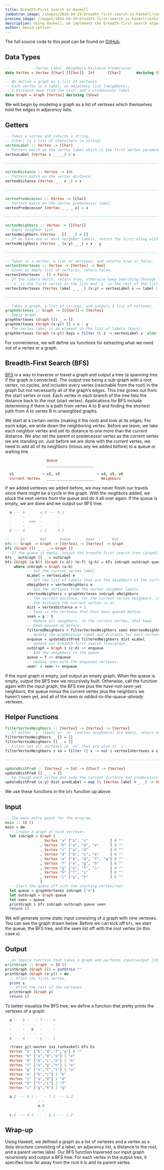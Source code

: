 ```yaml
---
title: Breadth-First Search in Haskell
jumbotron_image: /images/2016-04-29-breadth-first-search-in-haskell/jumbotron_image.jpg
preview_image: /images/2016-04-29-breadth-first-search-in-haskell/preview_image.jpg
description: Using Haskell, we implement the breadth-first search algorithm.
author: David Lettier
---
```


The full source code to this post can be found on [GitHub](https://github.com/lettier/interviewquestions/blob/master/graphs/bfs.hs).

## Data Types

```haskell
--            Vertex Label  Neighbors Distance Predecessor
data Vertex = Vertex [Char] [[Char]]  Int      [Char]       deriving (Show)

-- We define a graph as a list of vertexes.
-- Each vertex is a label, an adjacency list (neighbors),
-- a distance away from the root, and a predecessor label.
data Graph = Graph [Vertex] deriving (Show)
```

We will begin by modeling a graph as a list of vertexes which themselves hold the edges in adjacency lists.

## Getters

```haskell
-- Takes a vertex and returns a string.
-- [Char] is a list of characters (a string).
vertexLabel :: Vertex -> [Char]
-- Pattern match on the vertex label which is the first Vertex parameter.
vertexLabel (Vertex x _ _ _) = x

-----------------------------------------------------------------------------

vertexDistance :: Vertex -> Int
-- Pattern match on the vertex distance.
vertexDistance (Vertex _ _ x _) = x

-----------------------------------------------------------------------------

vertexPredecessor :: Vertex -> [Char]
-- Pattern match on the vertex predecessor label.
vertexPredecessor (Vertex _ _ _ x) = x

-----------------------------------------------------------------------------

vertexNeighbors :: Vertex -> [[Char]]
-- Empty neighbor list.
vertexNeighbors (Vertex _ [] _ _) = []
-- If we have one or more neighbor labels, return the first along with the rest.
vertexNeighbors (Vertex _ (x:y) _ _) = x : y

-----------------------------------------------------------------------------

-- Takes in a vertex, a list of vertexes, and returns true or false.
vertexInVertexes :: Vertex -> [Vertex] -> Bool
-- Given an empty list of vertices, return false.
vertexInVertexes _ [] = False
-- If the labels match, return true, otherwise keep searching through the rest of the vertexes.
-- `x` is the first vertex in the list and `y` is the rest of the list.
vertexInVertexes (Vertex label _ _ _) (x:y) = vertexLabel x == label || vertexInVertexes (Vertex label [] 0 "") y

-----------------------------------------------------------------------------

-- Takes a graph, a list of strings, and outputs a list of vertexes.
graphVertexes :: Graph -> [[Char]]-> [Vertex]
-- Empty graph.
graphVertexes (Graph []) _ = []
graphVertexes (Graph (x:y)) [] = x : y
-- The vertex label is an element in the list of labels (keys).
graphVertexes (Graph (x:y)) keys = filter (\ z -> vertexLabel z `elem` keys) (x:y)
```

For convenience, we will define six functions for extracting what we need out of a vertex or a graph.

## Breadth-First Search (BFS)

[BFS](https://www.cs.usfca.edu/~galles/visualization/BFS.html) is a way to traverse or travel a graph and output a tree
(a spanning tree if the graph is connected).
The output tree being a sub-graph with a root vertex, no cycles, and includes every vertex
(reachable from the root) in the graph but not necessarily all of the graph’s edges.
This tree grows out from the start vertex or root.
Each vertex in each branch of the tree lists the distance back to the root (start vertex).
Applications for BFS include determining if there is a path from vertex A to B and finding
the shortest path from A to vertex B in unweighted graphs.

We start at a certain vertex (making it the root) and look at its edges.
For each edge, we write down the neighboring vertex.
Before we leave, we take each neighbor vertex and set its distance to one more than the current distance.
We also set the parent or predecessor vertex as the current vertex we are standing on.
Just before we are done with the current vertex, we need to add all of its neighbors
(minus any we added before) to a queue or waiting line.

```haskell
                   Queue
                   ______________________

  v1             < v2, v3                 < v4, v5, v6
  Current Vertex   ______________________   Neighbors
```

If we added vertexes we added before, we may never finish our travels since there might be a cycle in the graph.
With the neighbors added, we pluck the next vertex from the queue and do it all over again.
If the queue is empty, we are done and we output our BFS tree.

```haskell
  a --- b       a.0 --- b.1
  -     -       -       -
  -     -  >>>  -       -
  -     -       -       -
  c --- d       c.1     d.2
```

```haskell
--     In       Out      Queue       Seen        Out
bfs :: Graph -> Graph -> [Vertex] -> [Vertex] -> Graph
bfs (Graph []) _ _ _ = Graph []
-- If the queue is empty, output the breadth-first search tree (graph).
bfs _ outGraph [] _ = outGraph
bfs (Graph (a:b)) (Graph (c:d)) (e:f) (g:h) = bfs inGraph outGraph queue seen'
    where inGraph = Graph (a:b)
          -- Get the current vertex label.
          eLabel = vertexLabel e
          -- Get the list of labels that are the neighbors of the current vertex.
          eNeighbors = vertexNeighbors e
          -- Get the vertexes from the vertex neighbor labels.
          eVertexNeighbors = graphVertexes inGraph eNeighbors
          -- The current distance, for the current vertex neighbors, is one more then
          -- the distance the current vertex is at.
          dist = vertexDistance e + 1
          -- Seen is the vertexes that have been queued before.
          seen = g : h
          -- Remove all neighbors, to the current vertex, that have
          -- been queued up before.
          filteredNeighbors = filterVertexNeighbors seen eVertexNeighbors
          -- Update the predecessor label and distance for each current vertex neighbor.
          enqueue = updateDistPred filteredNeighbors dist eLabel
          -- Update our breadth-first search tree/graph.
          outGraph = Graph $ (c:d) ++ enqueue
          -- Add the neighbors to the queue.
          queue = f ++ enqueue
          -- Update seen with the enqueued vertexes.
          seen' = seen ++ enqueue
```

If the input graph is empty, just output an empty graph. When the queue is empty,
output the BFS tree we recursively built.
Otherwise, call the function again with the input graph, the BFS tree plus the <i>have-not-seen-yet</i> neighbors,
the queue minus the current vertex plus the neighbors we haven’t seen yet, and all of the seen or
<i>added-to-the-queue-already</i> vertexes.

## Helper Functions

```haskell
filterVertexNeighbors :: [Vertex] -> [Vertex] -> [Vertex]
-- If either `s` (seen) or `vn` (vertex neighbors) are empty, return an empty list.
filterVertexNeighbors _ [] = []
filterVertexNeighbors [] _ = []
-- Filter out all vertexes in `vn` that are also in `s`.
filterVertexNeighbors s vn = filter (\ x -> not $ vertexInVertexes x s) vn

-----------------------------------------------------------------------------

updateDistPred :: [Vertex] -> Int -> [Char] -> [Vertex]
updateDistPred [] _ _ = []
-- Go though each vertex and swap the current distance and predecessor labels with the new parameters.
updateDistPred (x:y) dist predLabel = map (\ (Vertex label n _ _) -> Vertex label n dist predLabel) (x:y)
```

We use these functions in the `bfs` function up above.

## Input

```haskell
-- The main entry point for the program.
main :: IO ()
main = do
  -- Create a graph of nine vertexes.
  let inGraph = Graph [
                  Vertex "a" ["b", "c"          ] 0 ""
                , Vertex "b" ["a", "d", "e"     ] 0 ""
                , Vertex "c" ["a", "d"          ] 0 ""
                , Vertex "d" ["b", "c", "e"     ] 0 ""
                , Vertex "e" ["b", "d", "f", "g"] 0 ""
                , Vertex "f" ["e", "g", "h"     ] 0 ""
                , Vertex "g" ["e", "f", "i"     ] 0 ""
                , Vertex "h" ["f", "i"          ] 0 ""
                , Vertex "i" ["g", "h"          ] 0 ""
                ]
  -- Start the queue off with the starting vertex/root.
  let queue = graphVertexes inGraph ["e"]
  let outGraph = Graph queue
  let seen = queue
  printGraph $ bfs inGraph outGraph queue seen
  return ()
```

We will generate some static input consisting of a graph with nine vertexes.
You can see the graph drawn below. Before we can kick off `bfs`, we start the queue,
the BFS tree, and the seen list off with the root vertex (in this case `e`).

## Output

```haskell
-- An impure function that takes a graph and performs input/output (IO).
printGraph :: Graph -> IO ()
printGraph (Graph []) = putStrLn ""
printGraph (Graph (x:y)) = do
  -- Print the first vertex.
  print x
  -- Print the rest of the vertexes.
  printGraph (Graph y)
  return ()
```

To better visualize the BFS tree, we define a function that pretty prints the vertexes of a graph.

```haskell
  a --- b -   - f --- h
  -     -  - -  -     -
  -     -   e   -     -
  -     -  - -  -     -
  c --- d -   - g --- i

  /trees git:master ❯❯❯ runhaskell bfs.hs
  Vertex "e" ["b","d","f","g"] 0 ""
  Vertex "b" ["a","d","e"] 1 "e"
  Vertex "d" ["b","c","e"] 1 "e"
  Vertex "f" ["e","g","h"] 1 "e"
  Vertex "g" ["e","f","i"] 1 "e"
  Vertex "a" ["b","c"] 2 "b"
  Vertex "c" ["a","d"] 2 "d"
  Vertex "h" ["f","i"] 2 "f"
  Vertex "i" ["g","h"] 2 "g"

  a.2 --- b.1 -   - f.1 --- h.2
               - -
               e.0
               - -
  c.2 --- d.1 -   - g.1 --- i.2
```

## Wrap-up

Using Haskell, we defined a graph as a list of vertexes and a vertex as a data structure consisting of a label,
an adjacency list, a distance to the root, and a parent vertex label.
Our BFS function traversed our input graph recursively and output a BFS tree.
For each vertex in the output tree, it specifies how far away from the root it is and its parent vertex.
